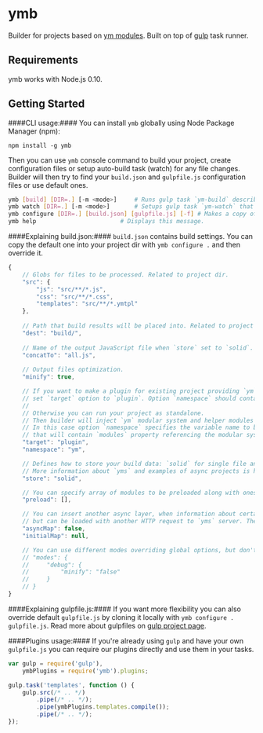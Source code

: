 ymb
======

Builder for projects based on [ym modules](https://www.npmjs.org/package/ym). Built on top of [gulp](https://www.npmjs.org/package/gulp) task runner.

Requirements
------------
ymb works with Node.js 0.10.

Getting Started
---------------
####CLI usage:####
You can install `ymb` globally using Node Package Manager (npm):

    npm install -g ymb

Then you can use `ymb` console command to build your project, create configuration files or setup auto-build task (watch) for any file changes.
Builder will then try to find your `build.json` and `gulpfile.js` configuration files or use default ones.

````bash
ymb [build] [DIR=.] [-m <mode>]		# Runs gulp task `ym-build` described by local or default `gulpfile.js`.
ymb watch [DIR=.] [-m <mode>]		# Setups gulp task `ym-watch` that will run `ym-build` on any change of source files specified in `build.json`.
ymb configure [DIR=.] [build.json] [gulpfile.js] [-f] # Makes a copy of default `build.json` and/or `gulpfile.js` in specified directory.
ymb help					    # Displays this message.
````

####Explaining build.json:####
`build.json` contains build settings. You can copy the default one into your project dir with `ymb configure .` and then override it.

````javascript
{
    // Globs for files to be processed. Related to project dir.
    "src": {
        "js": "src/**/*.js",
        "css": "src/**/*.css",
        "templates": "src/**/*.ymtpl"
    },
    
    // Path that build results will be placed into. Related to project dir.
    "dest": "build/",
    
    // Name of the output JavaScript file when `store` set to `solid`.
    "concatTo": "all.js",
    
    // Output files optimization.
    "minify": true,

    // If you want to make a plugin for existing project providing `ym` modular system (i.e. `Yandex Maps API`),
    // set `target` option to `plugin`. Option `namespace` should contain name of the main project global namespace.
    //
    // Otherwise you can run your project as standalone.
    // Then builder will inject `ym` modular system and helper modules into build output.
    // In this case option `namespace` specifies the variable name to be exported into the `global` scope,
    // that will contain `modules` property referencing the modular system.
    "target": "plugin",
    "namespace": "ym",

    // Defines how to store your build data: `solid` for single file and `async` for running with `yms`.
    // More information about `yms` and examples of async projects is here: https://www.npmjs.org/package/yms
    "store": "solid",

    // You can specify array of modules to be preloaded along with ones specified in GET params and `ready` method.
    "preload": [],

    // You can insert another async layer, when information about certain modules ("modules map") is not included into `init.js`,
    // but can be loaded with another HTTP request to `yms` server. These features are experimental and may cause issues.
    "asyncMap": false,
    "initialMap": null,

    // You can use different modes overriding global options, but don't forget to specify one of them when running builder.
    // "modes": {
    //     "debug": {
    //         "minify": "false"
    //     }
    // }
}
````

####Explaining gulpfile.js:####
If you want more flexibility you can also override default `gulpfile.js` by cloning it locally with `ymb configure . gulpfile.js`. Read more about gulpfiles on [gulp project page](https://github.com/gulpjs/gulp/).

####Plugins usage:####
If you're already using `gulp` and have your own `gulpfile.js` you can require our plugins directly and use them in your tasks.

````javascript
var gulp = require('gulp'),
    ymbPlugins = require('ymb').plugins;

gulp.task('templates', function () {
    gulp.src(/* .. */)
        .pipe(/* .. */);
        .pipe(ymbPlugins.templates.compile());
        .pipe(/* .. */);
});
````
